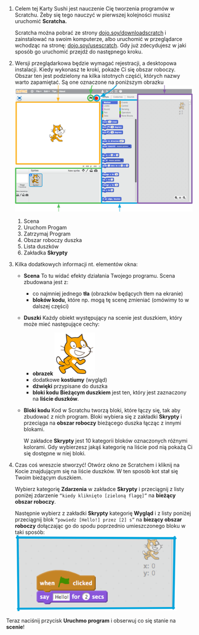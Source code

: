 1. Celem tej Karty Sushi jest nauczenie Cię tworzenia programów w Scratchu. Żeby się tego nauczyć w pierwszej kolejności musisz uruchomić **Scratcha.**

   Scratcha można pobrać ze strony [dojo.soy/downloadscratch](dojo.soy/downloadscratch) i zainstalować  na swoim komputerze, albo uruchomić w przeglądarce wchodząc na stronę: [dojo.soy/usescratch](dojo.soy/usescratch). Gdy już zdecydujesz w jaki sposób go uruchomić przejdź do następnego kroku.

2. Wersji przeglądarkowa będzie wymagać rejestracji, a desktopowa instalacji. Kiedy wykonasz te kroki, pokaże Ci się obszar roboczy.
   Obszar ten jest podzielony na kilka istotnych częśći, których nazwy warto zapamiętać. Są one oznaczone na poniższym obrazku
   ![](assets/setup1.png)
   1. Scena
   2. Uruchom Progam
   3. Zatrzymaj Program
   4. Obszar roboczy duszka
   5. Lista duszków
   6. Zakładka **Skrypty**

3. Kilka dodatkowych informacji nt. elementów okna:
    * **Scena**
      To tu widać efekty działania Twojego programu. Scena zbudowana jest z: 
      * co najmniej jednego **tła** \(obrazków będących tłem na ekranie\)
      * **bloków kodu**, które np. mogą tę scenę zmieniać \(omówimy to w dalszej części\)
    * **Duszki**
      Każdy obiekt występujący na scenie jest duszkiem, który może mieć następujące cechy:
      * **obrazek**
        ![](assets/setup2.png)
      * dodatkowe **kostiumy** \(wygląd\)
      * **dźwięki** przypisane do duszka
      * **bloki kodu** 
      **Bieżącym duszkiem** jest ten, który jest zaznaczony na **liście duszków**.
    * **Bloki kodu**
      Kod w Scratchu tworzą bloki, które łączy się,  tak aby zbudować z nich program. Bloki wybiera się z zakładki **Skrypty** i przeciąga na **obszar roboczy** bieżącego duszka łącząc z innymi blokami.

      W zakładce **Skrypty** jest 10 kategorii bloków oznaczonych różnymi kolorami. Gdy wybierzesz jakąś kategorię na liście pod nią pokażą Ci się dostępne w niej bloki.

4. Czas coś wreszcie stworzyć! Otwórz okno ze Scratchem i kliknij na Kocie znajdującym się na liście duszków. W ten sposób kot stał się Twoim bieżącym duszkiem. 

   Wybierz kategorię **Zdarzenia** w zakładce **Skrypty** i przeciągnij z listy poniżej zdarzenie `“kiedy kliknięto [zieloną flagę]”` na **bieżący obszar roboczy**.

   Następnie wybierz z zakładki **Skrypty** kategorię **Wygląd** i z listy poniżej przeciągnij blok `“powiedz [Hello!] przez [2] s”` na **biezący obszar roboczy** dołączając go do spodu poprzednio umieszczonego bloku w taki sposób: ![](assets/setup3.png)

Teraz naciśnij przycisk **Uruchmo program** i obserwuj co się stanie na **scenie**!

